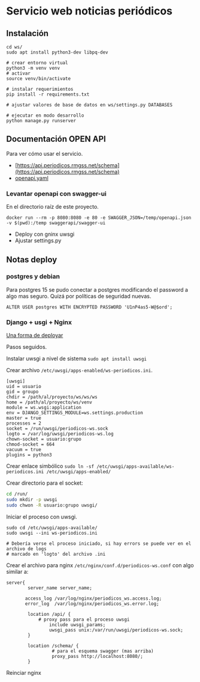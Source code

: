 # Servicio web noticias periódicos



## Instalación
```
cd ws/
sudo apt install python3-dev libpq-dev

# crear entorno virtual
python3 -m venv venv
# activar
source venv/bin/activate

# instalar requerimientos
pip install -r requirements.txt

# ajustar valores de base de datos en ws/settings.py DATABASES

# ejecutar en modo desarrollo
python manage.py runserver
```

## Documentación OPEN API

Para ver cómo usar el servicio.

- [https://api.periodicos.rmgss.net/schema](https://api.periodicos.rmgss.net/schema)
- [openapi.yaml](openapi.yaml)

### Levantar openapi con swagger-ui

En el directorio raíz de este proyecto.

```
docker run --rm -p 8080:8080 -e 80 -e SWAGGER_JSON=/temp/openapi.json -v $(pwd):/temp swaggerapi/swagger-ui
```

- Deploy con gninx uwsgi
- Ajustar settings.py

## Notas deploy

### postgres y debian

Para postgres 15 se pudo conectar a postgres modificando el password a algo mas seguro. Quizá por políticas de seguridad nuevas.

```
ALTER USER postgres WITH ENCRYPTED PASSWORD 'U1nP4as5-W@$ord';
```

### Django + usgi + Nginx 

[Una forma de deployar](https://medium.com/all-about-django/deploying-django-applications-in-production-with-uwsgi-and-nginx-78aac8c0f735)

Pasos seguidos.

Instalar uwsgi a nivel de sistema `sudo apt install uwsgi`

Crear archivo `/etc/uwsgi/apps-enabled/ws-periodicos.ini`.

```
[uwsgi]
uid = usuario
gid = groupo
chdir = /path/al/proyecto/ws/ws/ws
home = /path/al/proyecto/ws/venv
module = ws.wsgi:application
env = DJANGO_SETTINGS_MODULE=ws.settings.production
master = true
processes = 2
socket = /run/uwsgi/periodicos-ws.sock
logto = /var/log/uwsgi/periodicos-ws.log
chown-socket = usuario:grupo
chmod-socket = 664
vacuum = true
plugins = python3
```

Crear enlace simbólico `sudo ln -sf /etc/uwsgi/apps-available/ws-periodicos.ini /etc/uwsgi/apps-enabled/`

Crear directorio para el socket:

```bash
cd /run/
sudo mkdir -p uwsgi
sudo chwon -R usuario:grupo uwsgi/
```

Iniciar el proceso con uwsgi.

```
sudo cd /etc/uwsgi/apps-available/
sudo uwsgi --ini ws-periodicos.ini

# Debería verse el proceso iniciado, si hay errors se puede ver en el archivo de logs 
# marcado en 'logto' del archivo .ini
```

Crear el archivo para nginx `/etc/nginx/conf.d/periodicos-ws.conf` con algo similar a:

```
server{
        server_name server_name;

       access_log /var/log/nginx/periodicos_ws.access.log;
       error_log  /var/log/nginx/periodicos_ws.error.log;

        location /api/ {
			# proxy pass para el proceso uwsgi
                include uwsgi_params;
                uwsgi_pass unix:/var/run/uwsgi/periodicos-ws.sock;
        }

        location /schema/ {
		         # para el esquema swagger (mas arriba)
                 proxy_pass http://localhost:8080/;
        }
```
Reinciar nginx
